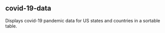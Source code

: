 ## covid-19-data

Displays covid-19 pandemic data for US states and countries in a sortable table.


